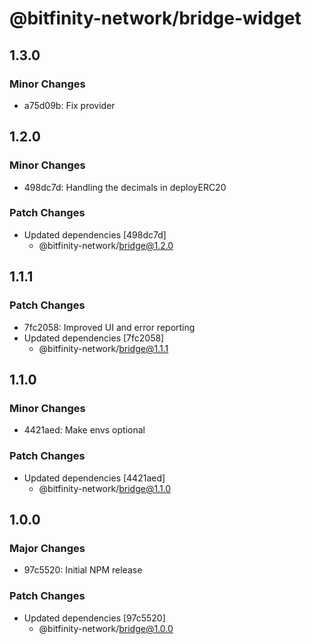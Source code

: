 # @bitfinity-network/bridge-widget

## 1.3.0

### Minor Changes

- a75d09b: Fix provider

## 1.2.0

### Minor Changes

- 498dc7d: Handling the decimals in deployERC20

### Patch Changes

- Updated dependencies [498dc7d]
  - @bitfinity-network/bridge@1.2.0

## 1.1.1

### Patch Changes

- 7fc2058: Improved UI and error reporting
- Updated dependencies [7fc2058]
  - @bitfinity-network/bridge@1.1.1

## 1.1.0

### Minor Changes

- 4421aed: Make envs optional

### Patch Changes

- Updated dependencies [4421aed]
  - @bitfinity-network/bridge@1.1.0

## 1.0.0

### Major Changes

- 97c5520: Initial NPM release

### Patch Changes

- Updated dependencies [97c5520]
  - @bitfinity-network/bridge@1.0.0
